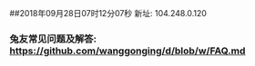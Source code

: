 ##2018年09月28日07时12分07秒 新址: 104.248.0.120
### 兔友常见问题及解答: https://github.com/wanggonging/d/blob/w/FAQ.md
